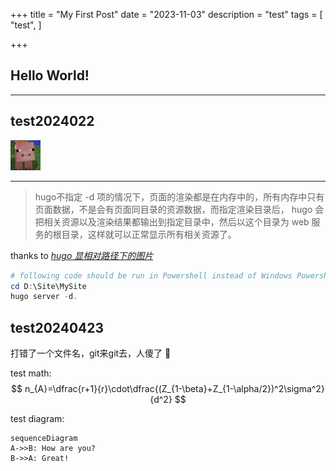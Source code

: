 +++
title = "My First Post"
date = "2023-11-03"
description = "test"
tags = [
    "test",
]

+++

## Hello World!
***
## test2024022
![](../../assets/28_avatar_small.jpg)
***
> hugo不指定 -d 项的情况下，页面的渲染都是在内存中的，所有内存中只有页面数据，不是会有页面同目录的资源数据，而指定渲染目录后， hugo 会把相关资源以及渲染结果都输出到指定目录中，然后以这个目录为 web 服务的根目录，这样就可以正常显示所有相关资源了。

thanks to [*hugo 显相对路径下的图片*](https://leenzhu.com/posts/hugo-show-buddle-img.html)

```powershell
# following code should be run in Powershell instead of Windows Powershell
cd D:\Site\MySite
hugo server -d.
```

## test20240423
打错了一个文件名，git来git去，人傻了​ :rofl:

test math:
$$
n_{A}=\dfrac{r+1}{r}\cdot\dfrac{(Z_{1-\beta}+Z_{1-\alpha/2})^2\sigma^2}{d^2}
$$

test diagram:
```mermaid
sequenceDiagram
A->>B: How are you?
B->>A: Great!
```